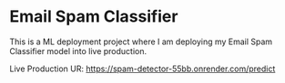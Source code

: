 # Email Spam Classifier

This is a ML deployment project where I am deploying my Email Spam Classifier model into live production.

Live Production UR: https://spam-detector-55bb.onrender.com/predict


